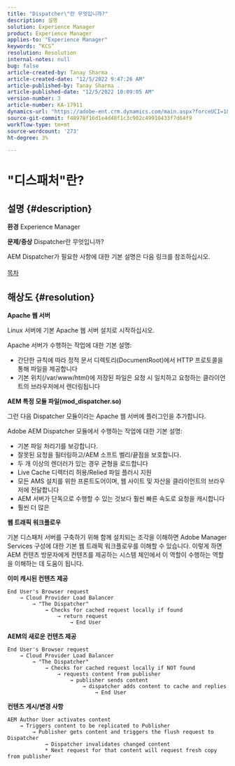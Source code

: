```yaml
---
title: "Dispatcher\"란 무엇입니까?"
description: 설명
solution: Experience Manager
product: Experience Manager
applies-to: "Experience Manager"
keywords: “KCS”
resolution: Resolution
internal-notes: null
bug: false
article-created-by: Tanay Sharma .
article-created-date: "12/5/2022 9:47:26 AM"
article-published-by: Tanay Sharma .
article-published-date: "12/5/2022 10:09:05 AM"
version-number: 3
article-number: KA-17911
dynamics-url: "https://adobe-ent.crm.dynamics.com/main.aspx?forceUCI=1&pagetype=entityrecord&etn=knowledgearticle&id=a57eedce-8174-ed11-81aa-6045bd006239"
source-git-commit: f48978f16d1e4d48f1c3c902c49910433f7d64f9
workflow-type: tm+mt
source-wordcount: '273'
ht-degree: 3%

---
```


# &quot;디스패처&quot;란?

## 설명 {#description}

<b>환경</b>
Experience Manager


<b>문제/증상</b>
Dispatcher란 무엇입니까?

AEM Dispatcher가 필요한 사항에 대한 기본 설명은 다음 링크를 참조하십시오.
<br> <br>[목차](https://experienceleague.adobe.com/docs/experience-cloud-kcs/kbarticles/KA-17490.html)

## 해상도 {#resolution}


<b>Apache 웹 서버</b>

Linux 서버에 기본 Apache 웹 서버 설치로 시작하십시오.

Apache 서버가 수행하는 작업에 대한 기본 설명:

- 간단한 규칙에 따라 정적 문서 디렉토리(DocumentRoot)에서 HTTP 프로토콜을 통해 파일을 제공합니다
- 기본 위치(/var/www/html)에 저장된 파일은 요청 시 일치하고 요청하는 클라이언트의 브라우저에서 렌더링됩니다




<b>AEM 특정 모듈 파일(mod_dispatcher.so)</b>

그런 다음 Dispatcher 모듈이라는 Apache 웹 서버에 플러그인을 추가합니다.

Adobe AEM Dispatcher 모듈에서 수행하는 작업에 대한 기본 설명:

- 기본 파일 처리기를 보강합니다.
- 잘못된 요청을 필터링하고/AEM 소프트 벨리/끝점을 보호합니다.
- 두 개 이상의 렌더러가 있는 경우 균형을 로드합니다
- Live Cache 디렉터리 허용/Relied 파일 플러시 지원
- 모든 AMS 설치를 위한 프론트도어이며, 웹 사이트 및 자산을 클라이언트의 브라우저에 전달합니다
- AEM 서버가 단독으로 수행할 수 있는 것보다 훨씬 빠른 속도로 요청을 캐시합니다
- 훨씬 더 많은




<b>웹 트래픽 워크플로우</b>

기본 디스패처 서버를 구축하기 위해 함께 설치되는 조각을 이해하면 Adobe Manager Services 구성에 대한 기본 웹 트래픽 워크플로우를 이해할 수 있습니다.
이렇게 하면 AEM 컨텐츠 방문자에게 컨텐츠를 제공하는 시스템 체인에서 이 역할이 수행하는 역할을 이해하는 데 도움이 됩니다.

<b>이미 캐시된 컨텐츠 제공</b>


```
End User's Browser request 
    → Cloud Provider Load Balancer 
        → "The Dispatcher" 
            → Checks for cached request locally if found 
                → return request 
                    → End User
```


<b>AEM의 새로운 컨텐츠 제공</b>


```
End User's Browser request 
    → Cloud Provider Load Balancer 
        → "The Dispatcher" 
            → Checks for cached request locally if NOT found 
                → requests content from publisher 
                    → publisher sends content 
                        → dispatcher adds content to cache and replies 
                            → End User
```


<b>컨텐츠 게시/변경 사항</b>


```
AEM Author User activates content 
    → Triggers content to be replicated to Publisher 
        → Publisher gets content and triggers the flush request to Dispatcher 
            → Dispatcher invalidates changed content 
            * Next request for that content will request fresh copy from publisher
```

